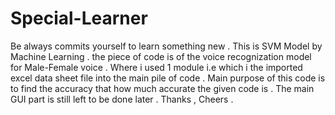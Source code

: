 # Special-Learner
Be always commits yourself to learn something new .
This is SVM Model by Machine Learning .
the piece of code is of the voice recognization model for Male-Female voice .
Where i used 1 module i.e which i the imported excel data sheet file into the main pile of code .
Main purpose of this code is to find the accuracy that how much accurate the given code is .
The main GUI part is still left to be done later .
Thanks , Cheers .
